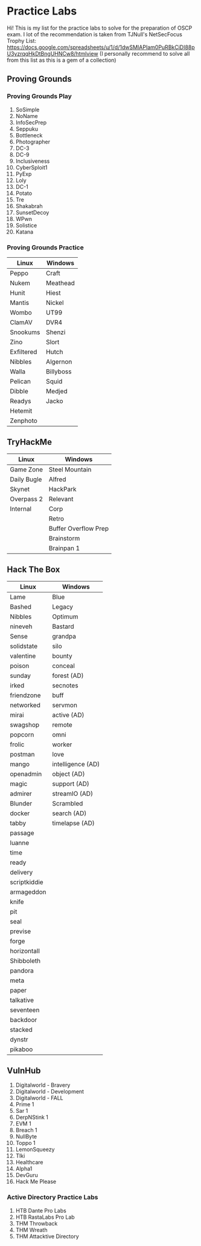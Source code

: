 ﻿# Practice Labs

Hi! This is my list for the practice labs to solve for the preparation of OSCP exam. I lot of the recommendation is taken from TJNull's NetSecFocus Trophy List: https://docs.google.com/spreadsheets/u/1/d/1dwSMIAPIam0PuRBkCiDI88pU3yzrqqHkDtBngUHNCw8/htmlview (I personally recommend to solve all from this list as this is a gem of a collection)


## Proving Grounds

### Proving Grounds Play
1. SoSimple
2. NoName
3. InfoSecPrep
4. Seppuku
5. Bottleneck
6. Photographer
8. DC-3
9. DC-9
10. Inclusiveness
11. CyberSploit1
12. PyExp
13. Loly
14. DC-1
15. Potato
16. Tre
17. Shakabrah
18. SunsetDecoy
19. WPwn
20. Solistice
21. Katana 

### Proving Grounds Practice
|Linux| Windows |
|--|--|
| Peppo|Craft
 Nukem |Meathead
 Hunit | Hiest
 Mantis | Nickel
 Wombo | UT99
 ClamAV | DVR4
 Snookums | Shenzi
 Zino | Slort
Exfiltered | Hutch
Nibbles | Algernon
Walla | Billyboss
Pelican |Squid
Dibble | Medjed
Readys | Jacko
Hetemit | 
Zenphoto |

  

## TryHackMe

|Linux| Windows |
|--|--|
| Game Zone | Steel Mountain |
Daily Bugle | Alfred
Skynet | HackPark
Overpass 2 | Relevant
|Internal | Corp
|| Retro
|| Buffer Overflow Prep
|| Brainstorm
|| Brainpan 1


## Hack The Box

|Linux| Windows |
|--|--|
Lame | Blue
Bashed | Legacy
Nibbles | Optimum
nineveh | Bastard
Sense | grandpa
solidstate | silo
valentine | bounty
poison | conceal
sunday | forest (AD)
irked | secnotes
friendzone | buff
networked | servmon
mirai | active (AD)
swagshop | remote
popcorn | omni
frolic | worker
postman | love
mango | intelligence (AD)
openadmin | object (AD)
magic | support (AD)
admirer | streamIO (AD)
Blunder | Scrambled 
docker| search (AD)
tabby | timelapse (AD)
passage|
luanne |
time | 
ready |
delivery |
scriptkiddie |
armageddon |
knife |
pit |
seal |
previse |
forge |
horizontall |
Shibboleth | 
pandora |
meta |
paper |
talkative | 
seventeen |
backdoor |
stacked |
dynstr |
pikaboo |




## VulnHub

1. Digitalworld - Bravery
2. Digitalworld - Development
3. Digitalworld - FALL
4. Prime 1
5. Sar 1
6. DerpNStink 1
7. EVM 1
8. Breach 1
9. NullByte
10. Toppo 1
11. LemonSqueezy
12. TIki
13. Healthcare
14. Alpha1
15. DevGuru
16. Hack Me Please

### Active Directory Practice Labs
1. HTB Dante Pro Labs
2. HTB RastaLabs Pro Lab
3. THM Throwback
4. THM Wreath
5. THM Attacktive Directory

 



